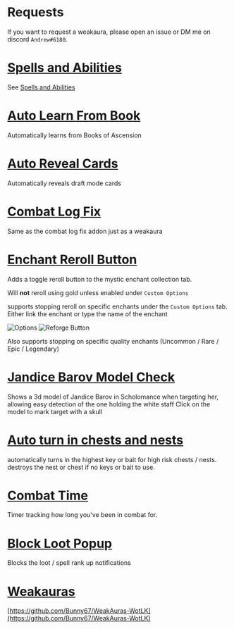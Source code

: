 # Requests
If you want to request a weakaura, please open an issue or DM me on discord `Andrew#6180`.
# [Spells and Abilities](Spells%20and%20Abilities/)
See [Spells and Abilities](Spells%20and%20Abilities/)

# [Auto Learn From Book](Auto%20Learn%20From%20Book.txt)
Automatically learns from Books of Ascension

# [Auto Reveal Cards](Auto%20Reveal%20Cards.txt)
Automatically reveals draft mode cards

# [Combat Log Fix](Combat%20Log%20Fix.txt)
Same as the combat log fix addon just as a weakaura

# [Enchant Reroll Button](Enchant%20Reroll%20Button.txt)
Adds a toggle reroll button to the mystic enchant collection tab.

Will **not** reroll using gold unless enabled under `Custom Options`

supports stopping reroll on specific enchants under the `Custom Options` tab. Either link the enchant or type the name of the enchant

![Options](https://i.imgur.com/B7wQE6D.png)
![Reforge Button](https://i.imgur.com/Gheq2y2.png)

Also supports stopping on specific quality enchants (Uncommon / Rare / Epic / Legendary)

# [Jandice Barov Model Check](Jandice%20Barov%20Model%20Check.txt)
Shows a 3d model of Jandice Barov in Scholomance when targeting her, allowing easy detection of the one holding the white staff
Click on the model to mark target with a skull

# [Auto turn in chests and nests](Auto%20Turn%20In%20HR%20Chests%20and%20Nests.txt)
automatically turns in the highest key or bait for high risk chests / nests. 
destroys the nest or chest if no keys or bait to use.

# [Combat Time](Combat%20Time.txt)
Timer tracking how long you've been in combat for.

# [Block Loot Popup](Block%20Loot%20Popup.txt)
Blocks the loot / spell rank up notifications

# [Weakauras](https://github.com/Bunny67/WeakAuras-WotLK)
[https://github.com/Bunny67/WeakAuras-WotLK](https://github.com/Bunny67/WeakAuras-WotLK)

